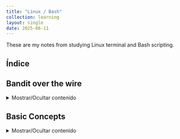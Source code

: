```yaml
---
title: "Linux / Bash"
collection: learning
layout: single
date: 2025-06-11
---
```


These are my notes from studying Linux terminal and Bash scripting.

## Índice
<div id="toc"></div>

## Bandit over the wire

<details>
<summary>Mostrar/Ocultar contenido</summary>

Contenido de la sección...

</details>

## Basic Concepts

<details>
<summary>Mostrar/Ocultar contenido</summary>

Más contenido...

</details>

<script>
document.addEventListener("DOMContentLoaded", () => {
  const toc = document.getElementById("toc");
  if (!toc) return;

  const headers = document.querySelectorAll("h2, h3");
  if (!headers.length) return;

  let list = "<ul>";
  headers.forEach(h => {
    const id = h.id || h.textContent.toLowerCase()
      .trim()
      .replace(/[^\w]+/g, '-')
      .replace(/^-+|-+$/g, '');
    h.id = id;
    list += `<li class="${h.tagName.toLowerCase()}"><a href="#${id}">${h.textContent}</a></li>`;
  });
  list += "</ul>";

  toc.innerHTML = list;
});
</script>
